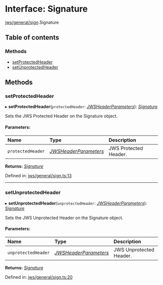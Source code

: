 # Interface: Signature

[jws/general/sign](../modules/jws_general_sign.md).Signature

## Table of contents

### Methods

- [setProtectedHeader](jws_general_sign.signature.md#setprotectedheader)
- [setUnprotectedHeader](jws_general_sign.signature.md#setunprotectedheader)

## Methods

### setProtectedHeader

▸ **setProtectedHeader**(`protectedHeader`: [*JWSHeaderParameters*](types.jwsheaderparameters.md)): [*Signature*](jws_general_sign.signature.md)

Sets the JWS Protected Header on the Signature object.

#### Parameters:

Name | Type | Description |
:------ | :------ | :------ |
`protectedHeader` | [*JWSHeaderParameters*](types.jwsheaderparameters.md) | JWS Protected Header.    |

**Returns:** [*Signature*](jws_general_sign.signature.md)

Defined in: [jws/general/sign.ts:13](https://github.com/panva/jose/blob/v3.11.2/src/jws/general/sign.ts#L13)

___

### setUnprotectedHeader

▸ **setUnprotectedHeader**(`unprotectedHeader`: [*JWSHeaderParameters*](types.jwsheaderparameters.md)): [*Signature*](jws_general_sign.signature.md)

Sets the JWS Unprotected Header on the Signature object.

#### Parameters:

Name | Type | Description |
:------ | :------ | :------ |
`unprotectedHeader` | [*JWSHeaderParameters*](types.jwsheaderparameters.md) | JWS Unprotected Header.    |

**Returns:** [*Signature*](jws_general_sign.signature.md)

Defined in: [jws/general/sign.ts:20](https://github.com/panva/jose/blob/v3.11.2/src/jws/general/sign.ts#L20)
